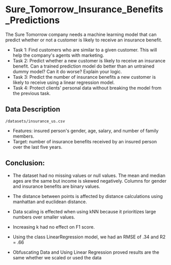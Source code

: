 # Sure_Tomorrow_Insurance_Benefits_Predictions
The Sure Tomorrow company needs a machine learning model that can predict whether or not a customer is likely to receive an insurance benefit.

- Task 1: Find customers who are similar to a given customer. This will help the company's agents with marketing.
- Task 2: Predict whether a new customer is likely to receive an insurance benefit. Can a trained prediction model do better than an untrained dummy model? Can it do worse? Explain your logic.
- Task 3: Predict the number of insurance benefits a new customer is likely to receive using a linear regression model.
- Task 4: Protect clients' personal data without breaking the model from the previous task.


## Data Description

`/datasets/insurance_us.csv`
- Features: insured person's gender, age, salary, and number of family members.
- Target: number of insurance benefits received by an insured person over the last five years.

## Conclusion:

- The dataset had no missing values or null values. The mean and median ages are the same but income is skewed negatively. Columns for gender and insurance benefits are binary values.

- The distance between points is affected by distance calculations using manhattan and euclidean distance.

- Data scaling is effected when using kNN because it prioritizes large numbers over smaller values.

- Increasing k had no effect on F1 score.

- Using the class LinearRegression model, we had an RMSE of .34 and R2 = .66

- Obfuscating Data and Using Linear Regression proved results are the same whether we scaled or used the data
